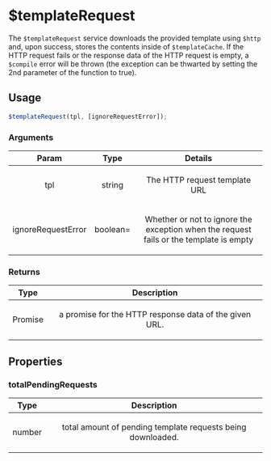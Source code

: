 



# $templateRequest











The `$templateRequest` service downloads the provided template using `$http` and, upon success,
stores the contents inside of `$templateCache`. If the HTTP request fails or the response data
of the HTTP request is empty, a `$compile` error will be thrown (the exception can be thwarted
by setting the 2nd parameter of the function to true).







  

## Usage
```js
$templateRequest(tpl, [ignoreRequestError]);
```





### Arguments

| Param | Type | Details |
| :--: | :--: | :--: |
| tpl | string | <p>The HTTP request template URL</p>  |
| ignoreRequestError | boolean= | <p>Whether or not to ignore the exception when the request fails or the template is empty</p>  |

### Returns

| Type | Description |
| :--: | :--: |
| Promise | <p>a promise for the HTTP response data of the given URL.</p>  |





## Properties
### totalPendingRequests

| Type | Description |
| :--: | :--: |
| number | <p>total amount of pending template requests being downloaded.</p>  |
  





